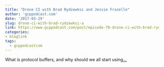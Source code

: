 ```yaml
---
title: "Drone CI with Brad Rydzewksi and Jessie Frazelle"
author: 'gcppodcast.com'
date: '2017-03-29'
slug: drone-ci-with-brad-rydzewksi-a
link: https://www.gcppodcast.com/post/episode-70-drone-ci-with-brad-rydzewksi-and-jessie-frazelle/
categories:
- bloglink
tags:
  - gcppodcastcom
---
```


What is protocol buffers, and why should we all start using[... <i class="fas fa-external-link-alt"></i>](https://www.gcppodcast.com/post/episode-70-drone-ci-with-brad-rydzewksi-and-jessie-frazelle/)

